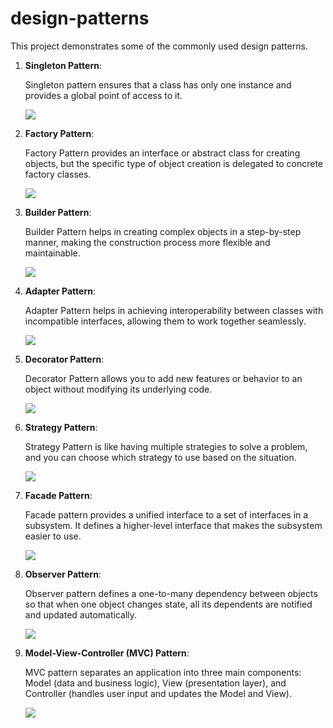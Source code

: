 # design-patterns

This project demonstrates some of the commonly used design patterns.

1. **Singleton Pattern**:

   Singleton pattern ensures that a class has only one instance and provides a global point of access to it.

   ![](images/singleton.png)

2. **Factory Pattern**:

   Factory Pattern provides an interface or abstract class for creating objects, but the specific type of object creation is delegated to concrete factory classes.

   ![](images/factory.png)

3. **Builder Pattern**:

   Builder Pattern helps in creating complex objects in a step-by-step manner, making the construction process more flexible and maintainable.

   ![](images/builder.png)

4. **Adapter Pattern**:

   Adapter Pattern helps in achieving interoperability between classes with incompatible interfaces, allowing them to work together seamlessly. 

   ![](images/adapter.png)

5. **Decorator Pattern**:

   Decorator Pattern allows you to add new features or behavior to an object without modifying its underlying code.

   ![](images/decorator.png)

6. **Strategy Pattern**:

    Strategy Pattern is like having multiple strategies to solve a problem, and you can choose which strategy to use based on the situation.

    ![](images/strategy.png)

7. **Facade Pattern**:

   Facade pattern provides a unified interface to a set of interfaces in a subsystem. It defines a higher-level interface that makes the subsystem easier to use.

   ![](images/facade.png)

8. **Observer Pattern**:

   Observer pattern defines a one-to-many dependency between objects so that when one object changes state, all its dependents are notified and updated automatically.

   ![](images/observer.png)

9. **Model-View-Controller (MVC) Pattern**:

   MVC pattern separates an application into three main components: Model (data and business logic), View (presentation layer), and Controller (handles user input and updates the Model and View).

   ![](images/mvc.png)
   
   